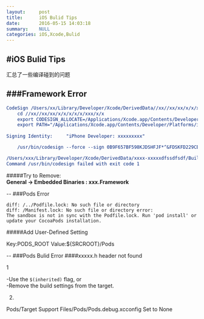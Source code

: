```yaml
---
layout:     post
title:      iOS Bulid Tips
date:       2016-05-15 14:03:18
summary:    NULL
categories: iOS,Xcode,Bulid
---
```


#iOS Bulid Tips
--
汇总了一些编译碰到的问题


###Framework Error
--

``` cmake
CodeSign /Users/xx/Library/Developer/Xcode/DerivedData//xx//xx/xx/x/x/x/x/x/xxx/x/xxxx.app/Frameworks/xxxx.framework
    cd //xx//xx/xx/x/x/x/x/x/xxx/x/x
    export CODESIGN_ALLOCATE=/Applications/Xcode.app/Contents/Developer/Toolchains/XcodeDefault.xctoolchain/usr/bin/codesign_allocate
    export PATH="/Applications/Xcode.app/Contents/Developer/Platforms/iPhoneOS.platform/Developer/usr/bin:/Applications/Xcode.app/Contents/Developer/usr/bin:/usr/local/bin:/usr/bin:/bin:/usr/sbin:/sbin"
    
Signing Identity:     "iPhone Developer: xxxxxxxxx"

    /usr/bin/codesign --force --sign 0B9F657BF598KJDSHFJF*^&FDSKFD229CB0 --preserve-metadata=identifier,entitlements --timestamp=none /Users/xxxxx/Library/Developer/Xcode/DerivedData/xxxxxemo-ffgsdfgsdgejrsdfgvi/Build/Products/Debug-iphoneos/rightAVDemo.app/Frameworks/xxxxxx.framework

/Users/xxx/Library/Developer/Xcode/DerivedData/xxxx-xxxxxdfssdfsdf/Build/Products/Debug-iphoneos/xxxxxx.app/Frameworks/xxxxxxx.framework: bundle format unrecognized, invalid, or unsuitable
Command /usr/bin/codesign failed with exit code 1

```

#####Try to Remove:  
**General -> Embedded Binaries : xxx.Framework**

--
###Pods Error
```
diff: /../Podfile.lock: No such file or directory 
diff: /Manifest.lock: No such file or directory error: 
The sandbox is not in sync with the Podfile.lock. Run 'pod install' or update your CocoaPods installation.
```

#####Add User-Defined Setting

Key:PODS_ROOT
Value:${SRCROOT}/Pods

--
###Pods Bulid Error
####xxxxx.h header not found

1
>  
-Use the `$(inherited)` flag, or   
-Remove the build settings from the target.

2.
>
Pods/Target Support Files/Pods/Pods.debug.xcconfig Set to None


